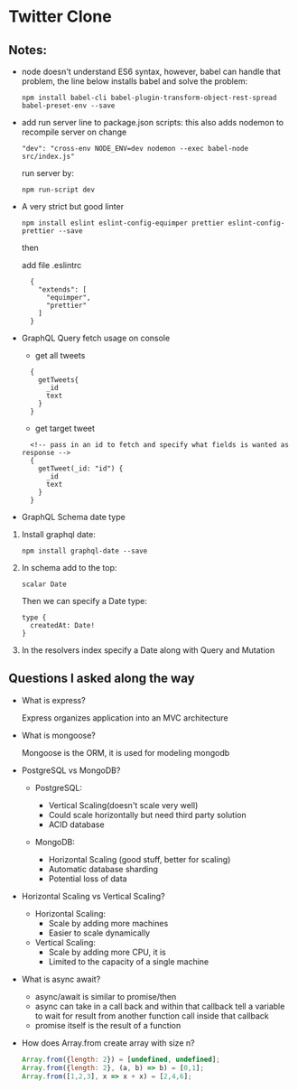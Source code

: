 # Twitter Clone

## Notes: 
* node doesn't understand ES6 syntax, however, babel can handle that problem,
  the line below installs babel and solve the problem:
  ```
  npm install babel-cli babel-plugin-transform-object-rest-spread babel-preset-env --save
  ```
* add run server line to package.json scripts:
  this also adds nodemon to recompile server on change
  ```
  "dev": "cross-env NODE_ENV=dev nodemon --exec babel-node src/index.js"
  ```
  run server by: 
  ```
  npm run-script dev
  ```

* A very strict but good linter 

  ```
  npm install eslint eslint-config-equimper prettier eslint-config-prettier --save
  ```

  then 

  add file .eslintrc 
  ```
    {
      "extends": [
        "equimper",
        "prettier"
      ]
    }
  ```

* GraphQL Query fetch usage on console

  * get all tweets
  ```
    {
      getTweets{
        _id
        text
      }
    }
  ```

  * get target tweet
  ```
    <!-- pass in an id to fetch and specify what fields is wanted as response -->
    {
      getTweet(_id: "id") {
        _id
        text
      }
    }
  ```

* GraphQL Schema date type 

1. Install graphql date:
   ```
   npm install graphql-date --save
   ```

2. In schema add to the top: 
    ``` 
    scalar Date
    ```
    Then we can specify a Date type:
    ```
    type {
      createdAt: Date!
    }
    ```


3. In the resolvers index specify a Date along with Query and Mutation
   


## Questions I asked along the way

* What is express? 

  Express organizes application into an MVC architecture 

* What is mongoose? 

  Mongoose is the ORM, it is used for modeling mongodb 

* PostgreSQL vs MongoDB? 

  * PostgreSQL: 
    * Vertical Scaling(doesn't scale very well)
    * Could scale horizontally but need third party solution
    * ACID database

  * MongoDB: 
    * Horizontal Scaling (good stuff, better for scaling)
    * Automatic database sharding
    * Potential loss of data 

* Horizontal Scaling vs Vertical Scaling? 

  * Horizontal Scaling: 
    * Scale by adding more machines 
    * Easier to scale dynamically 
  * Vertical Scaling: 
    * Scale by adding more CPU, it is
    * Limited to the capacity of a single machine  

* What is async await? 

  * async/await is similar to promise/then
  * async can take in a call back and within that callback tell a variable 
    to wait for result from another function call inside that callback
  * promise itself is the result of a function

* How does Array.from create array with size n? 

  ```Javascript
  Array.from({length: 2}) = [undefined, undefined];
  Array.from({length: 2}, (a, b) => b) = [0,1];
  Array.from([1,2,3], x => x + x) = [2,4,6];
  ```